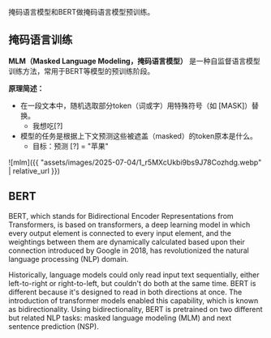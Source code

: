 掩码语言模型和BERT做掩码语言模型预训练。

## 掩码语言训练

**MLM（Masked Language Modeling，掩码语言模型）** 是一种自监督语言模型训练方法，常用于BERT等模型的预训练阶段。

**原理简述：**
- 在一段文本中，随机选取部分token（词或字）用特殊符号（如 [MASK]）替换。
    - 我想吃[?]
- 模型的任务是根据上下文预测这些被遮盖（masked）的token原本是什么。
    - 目标：预测 [?] = "苹果"

![mlm]({{ "assets/images/2025-07-04/1_r5MXcUkbi9bs9J78Cozhdg.webp" | relative_url }})

## BERT

BERT, which stands for Bidirectional Encoder Representations from Transformers, is based on transformers, a deep learning model in which every output element is connected to every input element, and the weightings between them are dynamically calculated based upon their connection introduced by Google in 2018, has revolutionized the natural language processing (NLP) domain.

Historically, language models could only read input text sequentially, either left-to-right or right-to-left, but couldn't do both at the same time. BERT is different because it's designed to read in both directions at once. The introduction of transformer models enabled this capability, which is known as bidirectionality. Using bidirectionality, BERT is pretrained on two different but related NLP tasks: masked language modeling (MLM) and next sentence prediction (NSP).